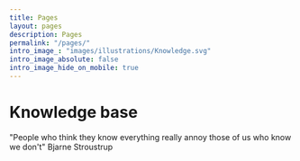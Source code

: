 ```yaml
---
title: Pages
layout: pages
description: Pages
permalink: "/pages/"
intro_image_: "images/illustrations/Knowledge.svg"
intro_image_absolute: false
intro_image_hide_on_mobile: true
---
```


# Knowledge base

"People who think they know everything really annoy those of us who know we don't" Bjarne Stroustrup

